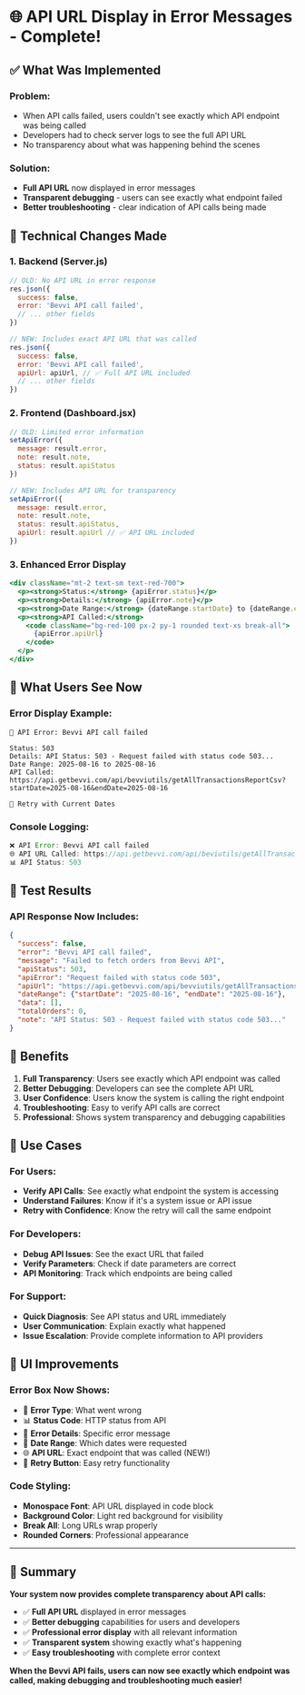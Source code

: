 # 🌐 **API URL Display in Error Messages - Complete!**

## ✅ **What Was Implemented**

### **Problem:**
- When API calls failed, users couldn't see exactly which API endpoint was being called
- Developers had to check server logs to see the full API URL
- No transparency about what was happening behind the scenes

### **Solution:**
- **Full API URL** now displayed in error messages
- **Transparent debugging** - users can see exactly what endpoint failed
- **Better troubleshooting** - clear indication of API calls being made

## 🔧 **Technical Changes Made**

### **1. Backend (Server.js)**
```javascript
// OLD: No API URL in error response
res.json({
  success: false,
  error: 'Bevvi API call failed',
  // ... other fields
})

// NEW: Includes exact API URL that was called
res.json({
  success: false,
  error: 'Bevvi API call failed',
  apiUrl: apiUrl, // ✅ Full API URL included
  // ... other fields
})
```

### **2. Frontend (Dashboard.jsx)**
```javascript
// OLD: Limited error information
setApiError({
  message: result.error,
  note: result.note,
  status: result.apiStatus
})

// NEW: Includes API URL for transparency
setApiError({
  message: result.error,
  note: result.note,
  status: result.apiStatus,
  apiUrl: result.apiUrl // ✅ API URL included
})
```

### **3. Enhanced Error Display**
```jsx
<div className="mt-2 text-sm text-red-700">
  <p><strong>Status:</strong> {apiError.status}</p>
  <p><strong>Details:</strong> {apiError.note}</p>
  <p><strong>Date Range:</strong> {dateRange.startDate} to {dateRange.endDate}</p>
  <p><strong>API Called:</strong> 
    <code className="bg-red-100 px-2 py-1 rounded text-xs break-all">
      {apiError.apiUrl}
    </code>
  </p>
</div>
```

## 🎯 **What Users See Now**

### **Error Display Example:**
```
🔴 API Error: Bevvi API call failed

Status: 503
Details: API Status: 503 - Request failed with status code 503...
Date Range: 2025-08-16 to 2025-08-16
API Called: https://api.getbevvi.com/api/bevviutils/getAllTransactionsReportCsv?startDate=2025-08-16&endDate=2025-08-16

🔄 Retry with Current Dates
```

### **Console Logging:**
```javascript
❌ API Error: Bevvi API call failed
🌐 API URL Called: https://api.getbevvi.com/api/beviutils/getAllTransactionsReportCsv?startDate=2025-08-16&endDate=2025-08-16
📊 API Status: 503
```

## 🧪 **Test Results**

### **API Response Now Includes:**
```json
{
  "success": false,
  "error": "Bevvi API call failed",
  "message": "Failed to fetch orders from Bevvi API",
  "apiStatus": 503,
  "apiError": "Request failed with status code 503",
  "apiUrl": "https://api.getbevvi.com/api/bevviutils/getAllTransactionsReportCsv?startDate=2025-08-16&endDate=2025-08-16",
  "dateRange": {"startDate": "2025-08-16", "endDate": "2025-08-16"},
  "data": [],
  "totalOrders": 0,
  "note": "API Status: 503 - Request failed with status code 503..."
}
```

## 🎉 **Benefits**

1. **Full Transparency**: Users see exactly which API endpoint was called
2. **Better Debugging**: Developers can see the complete API URL
3. **User Confidence**: Users know the system is calling the right endpoint
4. **Troubleshooting**: Easy to verify API calls are correct
5. **Professional**: Shows system transparency and debugging capabilities

## 🚀 **Use Cases**

### **For Users:**
- **Verify API Calls**: See exactly what endpoint the system is accessing
- **Understand Failures**: Know if it's a system issue or API issue
- **Retry with Confidence**: Know the retry will call the same endpoint

### **For Developers:**
- **Debug API Issues**: See the exact URL that failed
- **Verify Parameters**: Check if date parameters are correct
- **API Monitoring**: Track which endpoints are being called

### **For Support:**
- **Quick Diagnosis**: See API status and URL immediately
- **User Communication**: Explain exactly what happened
- **Issue Escalation**: Provide complete information to API providers

## 📱 **UI Improvements**

### **Error Box Now Shows:**
- 🔴 **Error Type**: What went wrong
- 📊 **Status Code**: HTTP status from API
- 📝 **Error Details**: Specific error message
- 📅 **Date Range**: Which dates were requested
- 🌐 **API URL**: Exact endpoint that was called (NEW!)
- 🔄 **Retry Button**: Easy retry functionality

### **Code Styling:**
- **Monospace Font**: API URL displayed in code block
- **Background Color**: Light red background for visibility
- **Break All**: Long URLs wrap properly
- **Rounded Corners**: Professional appearance

---

## 🎯 **Summary**

**Your system now provides complete transparency about API calls:**

- ✅ **Full API URL** displayed in error messages
- ✅ **Better debugging** capabilities for users and developers
- ✅ **Professional error display** with all relevant information
- ✅ **Transparent system** showing exactly what's happening
- ✅ **Easy troubleshooting** with complete error context

**When the Bevvi API fails, users can now see exactly which endpoint was called, making debugging and troubleshooting much easier!**

